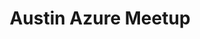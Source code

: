---
state: TX
region: Austin
title: Austin Azure Meetup
group_url: https://www.meetup.com/azureaustin/
topics: [ azure ]
---